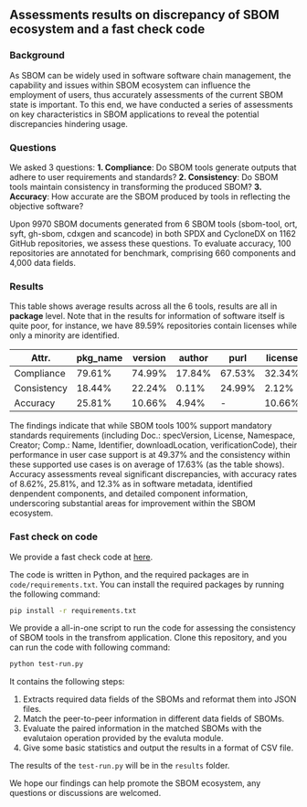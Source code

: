 ## Assessments results on discrepancy of SBOM ecosystem and a fast check code

###  Background

As SBOM can be widely used in software software chain management, the capability and issues within SBOM ecosystem can influence the employment of users, thus accurately assessments of the current SBOM state is important. To this end, we have conducted a series of assessments on key characteristics in SBOM applications to reveal the potential discrepancies hindering usage.

### Questions

We asked 3 questions:
    **1. Compliance**: Do SBOM tools generate outputs that adhere to user requirements and standards?
    **2. Consistency**: Do SBOM tools maintain consistency in transforming the produced SBOM?
    **3. Accuracy**: How accurate are the SBOM produced by tools in reflecting the objective software?

Upon 9970 SBOM documents generated from 6 SBOM tools (sbom-tool, ort, syft, gh-sbom, cdxgen and scancode) in both SPDX and CycloneDX on 1162 GitHub repositories, we assess these questions. To evaluate accuracy, 100 repositories are annotated for benchmark, comprising 660 components and 4,000 data fields.

### Results

This table shows average results across all the 6 tools, results are all in **package** level. Note that in the results for information of software itself is quite poor, for instance, we have 89.59% repositories contain licenses while only a minority are identified.

| Attr.       | pkg_name | version | author | purl   | license | copyright |
| ----------- | -------- | ------- | ------ | ------ | ------- | --------- |
| Compliance  | 79.61%   | 74.99%  | 17.84% | 67.53% | 32.34%  | 14.17%    |
| Consistency | 18.44%   | 22.24%  | 0.11%  | 24.99% | 2.12%   | -         |
| Accuracy    | 25.81%   | 10.66%  | 4.94%  | -      | 10.66%  | -         |

The findings indicate that while SBOM tools 100% support mandatory standards requirements (including Doc.: specVersion, License, Namespace, Creator; Comp.: Name, Identifier, downloadLocation, verificationCode), their performance in user case support is at 49.37% and the consistency within these supported use cases is on average of 17.63% (as the table shows). Accuracy assessments reveal significant discrepancies, with accuracy rates of 8.62%, 25.81%, and 12.3% as in software metadata, identified denpendent components, and detailed component information, underscoring substantial areas for improvement within the SBOM ecosystem.

### Fast check on code

We provide a fast check code at [here](https://github.com/dw763j/SBOM-Assessments).

The code is written in Python, and the required packages are in `code/requirements.txt`. You can install the required packages by running the following command:

```bash
pip install -r requirements.txt
```

We provide a all-in-one script to run the code for assessing the consistency of SBOM tools in the transfrom application. Clone this repository, and you can run the code with following command:

```bash
python test-run.py
```

It contains the following steps:
1. Extracts required data fields of the SBOMs and reformat them into JSON files. 
2. Match the peer-to-peer information in different data fields of SBOMs.
3. Evaluate the paired information in the matched SBOMs with the evalutaion operation provided by the evaluta module.
4. Give some basic statistics and output the results in a format of CSV file.

The results of the `test-run.py` will be in the `results` folder.

We hope our findings can help promote the SBOM ecosystem, any questions or discussions are welcomed.